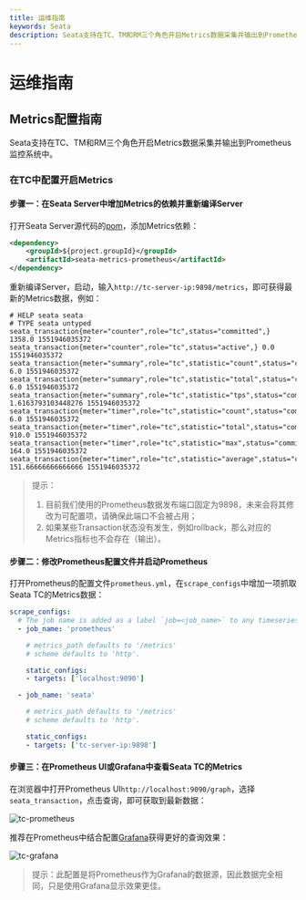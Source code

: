 ```yaml
---
title: 运维指南
keywords: Seata
description: Seata支持在TC、TM和RM三个角色开启Metrics数据采集并输出到Prometheus监控系统中。
---
```


# 运维指南
## Metrics配置指南
Seata支持在TC、TM和RM三个角色开启Metrics数据采集并输出到Prometheus监控系统中。
### 在TC中配置开启Metrics
#### 步骤一：在Seata Server中增加Metrics的依赖并重新编译Server
打开Seata Server源代码的[pom](https://github.com/seata/seata/blob/develop/server/pom.xml)，添加Metrics依赖：

```xml
<dependency>
	<groupId>${project.groupId}</groupId>
	<artifactId>seata-metrics-prometheus</artifactId>
</dependency>
```

重新编译Server，启动，输入`http://tc-server-ip:9898/metrics`，即可获得最新的Metrics数据，例如：
```
# HELP seata seata
# TYPE seata untyped
seata_transaction{meter="counter",role="tc",status="committed",} 1358.0 1551946035372
seata_transaction{meter="counter",role="tc",status="active",} 0.0 1551946035372
seata_transaction{meter="summary",role="tc",statistic="count",status="committed",} 6.0 1551946035372
seata_transaction{meter="summary",role="tc",statistic="total",status="committed",} 6.0 1551946035372
seata_transaction{meter="summary",role="tc",statistic="tps",status="committed",} 1.6163793103448276 1551946035372
seata_transaction{meter="timer",role="tc",statistic="count",status="committed",} 6.0 1551946035372
seata_transaction{meter="timer",role="tc",statistic="total",status="committed",} 910.0 1551946035372
seata_transaction{meter="timer",role="tc",statistic="max",status="committed",} 164.0 1551946035372
seata_transaction{meter="timer",role="tc",statistic="average",status="committed",} 151.66666666666666 1551946035372
```

>提示：
>1. 目前我们使用的Prometheus数据发布端口固定为9898，未来会将其修改为可配置项，请确保此端口不会被占用；
>2. 如果某些Transaction状态没有发生，例如rollback，那么对应的Metrics指标也不会存在（输出）。

#### 步骤二：修改Prometheus配置文件并启动Prometheus
打开Prometheus的配置文件`prometheus.yml`，在`scrape_configs`中增加一项抓取Seata TC的Metrics数据：

```yaml
scrape_configs:
  # The job name is added as a label `job=<job_name>` to any timeseries scraped from this config.
  - job_name: 'prometheus'

    # metrics_path defaults to '/metrics'
    # scheme defaults to 'http'.

    static_configs:
    - targets: ['localhost:9090']

  - job_name: 'seata'

    # metrics_path defaults to '/metrics'
    # scheme defaults to 'http'.

    static_configs:
    - targets: ['tc-server-ip:9898']
```

#### 步骤三：在Prometheus UI或Grafana中查看Seata TC的Metrics
在浏览器中打开Prometheus UI`http://localhost:9090/graph`，选择`seata_transaction`，点击查询，即可获取到最新数据：

![tc-prometheus](/img/tc-prometheus.png)

推荐在Prometheus中结合配置[Grafana](https://prometheus.io/docs/visualization/grafana/)获得更好的查询效果：

![tc-grafana](/img/tc-grafana.png)

>提示：此配置是将Prometheus作为Grafana的数据源，因此数据完全相同，只是使用Grafana显示效果更佳。
